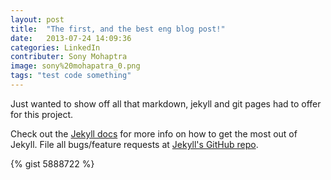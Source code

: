 ```yaml
---
layout: post
title:  "The first, and the best eng blog post!"
date:   2013-07-24 14:09:36
categories: LinkedIn
contributer: Sony Mohaptra
image: sony%20mohapatra_0.png
tags: "test code something"
---
```


Just wanted to show off all that markdown, jekyll and git pages had to offer for this project.

Check out the [Jekyll docs][jekyll] for more info on how to get the most out of Jekyll. File all bugs/feature requests at [Jekyll's GitHub repo][jekyll-gh].

{% gist 5888722 %}

[jekyll-gh]: https://github.com/mojombo/jekyll
[jekyll]:    http://jekyllrb.com
